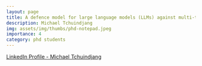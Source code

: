 ```yaml
---
layout: page
title: A defence model for large language models (LLMs) against multi-turn jailbreak attacks
description: Michael Tchuindjang
img: assets/img/thumbs/phd-notepad.jpeg
importance: 4
category: phd students
---
```


[LinkedIn Profile - Michael Tchuindjang](https://www.linkedin.com/in/michael-tchuindjang-38829317b/)

